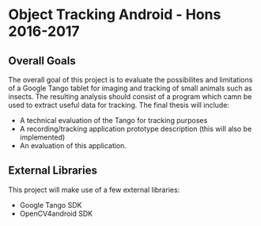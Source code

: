 Object Tracking Android - Hons 2016-2017
========================


Overall Goals
------------------------

The overall goal of this project is to evaluate the possibilites and limitations of a Google Tango tablet for imaging and tracking of small animals such as insects. The resulting analysis should consist of a program which camn be used to extract useful data for tracking.
The final thesis will include:
- A technical evaluation of the Tango for tracking purposes
- A recording/tracking application prototype description (this will also be implemented)
- An evaluation of this application.


External Libraries
-----------------------
This project will make use of a few external libraries:
- Google Tango SDK
- OpenCV4android SDK


